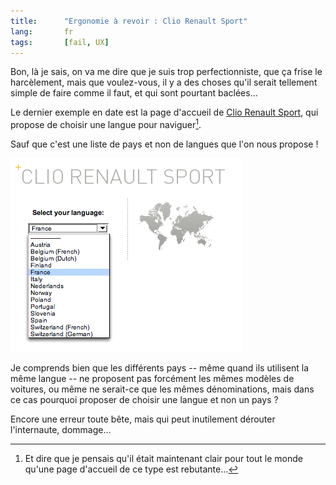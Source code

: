 ```yaml
---
title:      "Ergonomie à revoir : Clio Renault Sport"
lang:       fr
tags:       [fail, UX]
---
```


Bon, là je sais, on va me dire que je suis trop perfectionniste, que ça frise le harcèlement, mais que voulez-vous, il y a des choses qu'il serait tellement simple de faire comme il faut, et qui sont pourtant baclées…


Le dernier exemple en date est la page d'accueil de [Clio Renault Sport](http://www.clio.renault-sport.com/), qui propose de choisir une langue pour naviguer[^1].

Sauf que c'est une liste de pays et non de langues que l'on nous propose !

![](renault-clio-sport-choix-langue.png)


Je comprends bien que les différents pays -- même quand ils utilisent la même langue -- ne proposent pas forcément les mêmes modèles de voitures, ou même ne serait-ce que les mêmes dénominations, mais dans ce cas pourquoi proposer de choisir une langue et non un pays ?

Encore une erreur toute bête, mais qui peut inutilement dérouter l'internaute, dommage…


[^1]: Et dire que je pensais qu'il était maintenant clair pour tout le monde qu'une page d'accueil de ce type est rebutante…
